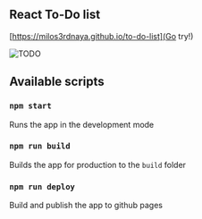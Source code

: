## React To-Do list

[https://milos3rdnaya.github.io/to-do-list](Go try!)

![TODO](http://i0.kym-cdn.com/photos/images/newsfeed/001/332/344/784.jpg)
## Available scripts

### `npm start`

Runs the app in the development mode

### `npm run build`

Builds the app for production to the `build` folder

### `npm run deploy`

Build and publish the app to github pages